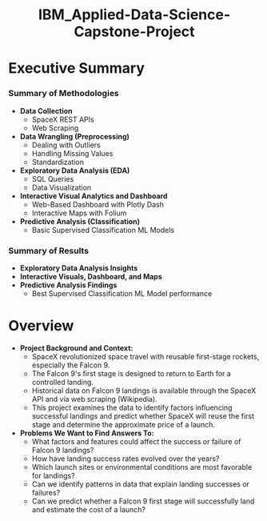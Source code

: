 <div style="text-align: center;">
  <h1>IBM_Applied-Data-Science-Capstone-Project</h1>
</div>


# Executive Summary

<h3>Summary of Methodologies</h3>

<ul>
  <li><strong>Data Collection</strong>
    <ul>
      <li>SpaceX REST APIs</li>
      <li>Web Scraping</li>
    </ul>
  </li>

  <li><strong>Data Wrangling (Preprocessing)</strong>
    <ul>
      <li>Dealing with Outliers</li>
      <li>Handling Missing Values</li>
      <li>Standardization</li>
    </ul>
  </li>

  <li><strong>Exploratory Data Analysis (EDA)</strong>
    <ul>
      <li>SQL Queries</li>
      <li>Data Visualization</li>
    </ul>
  </li>

  <li><strong>Interactive Visual Analytics and Dashboard</strong>
    <ul>
      <li>Web-Based Dashboard with Plotly Dash</li>
      <li>Interactive Maps with Folium</li>
    </ul>
  </li>

  <li><strong>Predictive Analysis (Classification)</strong>
    <ul>
      <li>Basic Supervised Classification ML Models</li>
    </ul>
  </li>
</ul>

<h3>Summary of Results</h3>

<ul>
  <li><strong>Exploratory Data Analysis Insights</strong></li>
  <li><strong>Interactive Visuals, Dashboard, and Maps</strong></li>
  <li><strong>Predictive Analysis Findings</strong>
    <ul>
      <li>Best Supervised Classification ML Model performance</li>
    </ul>
  </li>
</ul>


# Overview

<ul>
  <li><strong>Project Background and Context:</strong>
    <ul>
      <li>SpaceX revolutionized space travel with reusable first-stage rockets, especially the Falcon 9.</li>
      <li>The Falcon 9's first stage is designed to return to Earth for a controlled landing.</li>
      <li>Historical data on Falcon 9 landings is available through the SpaceX API and via web scraping (Wikipedia).</li>
      <li>This project examines the data to identify factors influencing successful landings and predict whether SpaceX will reuse the first stage and determine the approximate price of a launch.</li>
    </ul>
  </li>
  
  <li><strong>Problems We Want to Find Answers To:</strong>
    <ul>
      <li>What factors and features could affect the success or failure of Falcon 9 landings?</li>
      <li>How have landing success rates evolved over the years?</li>
      <li>Which launch sites or environmental conditions are most favorable for landings?</li>
      <li>Can we identify patterns in data that explain landing successes or failures?</li>
      <li>Can we predict whether a Falcon 9 first stage will successfully land and estimate the cost of a launch?</li>
    </ul>
  </li>
</ul>



